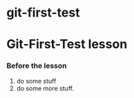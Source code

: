 # git-first-test

# Git-First-Test lesson

### Before the lesson

1. do some stuff
2. do some more stuff.
